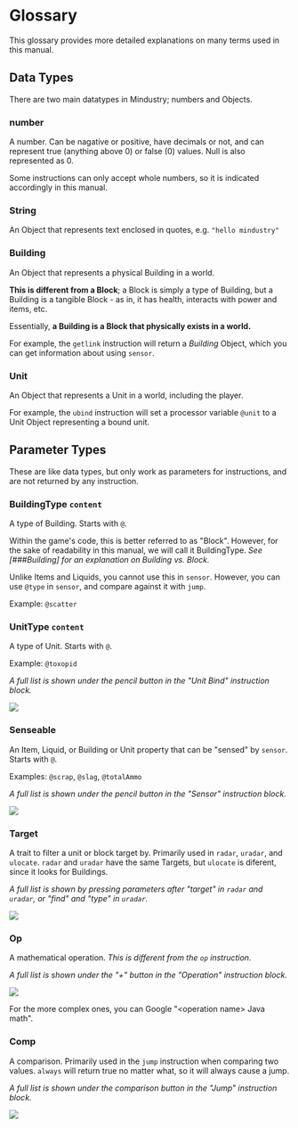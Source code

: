 # Glossary

This glossary provides more detailed explanations on many terms used in this manual.

## Data Types

There are two main datatypes in Mindustry; numbers and Objects.

### number

A number. Can be nagative or positive, have decimals or not, and can represent true (anything above 0) or false (0) values. Null is also represented as 0.

Some instructions can only accept whole numbers, so it is indicated accordingly in this manual.

### String

An Object that represents text enclosed in quotes, e.g. `"hello mindustry"`

### Building

An Object that represents a physical Building in a world. 

**This is different from a Block**; a Block is simply a type of Building, but a Building is a tangible Block - as in, it has health, interacts with power and items, etc.

Essentially, **a Building is a Block that physically exists in a world.**

For example, the `getlink` instruction will return a *Building* Object, which you can get information about using `sensor`.

### Unit

An Object that represents a Unit in a world, including the player.

For example, the `ubind` instruction will set a processor variable `@unit` to a Unit Object representing a bound unit.

## Parameter Types

These are like data types, but only work as parameters for instructions, and are not returned by any instruction.

### BuildingType `content`

A type of Building. Starts with `@`.

Within the game's code, this is better referred to as "Block". However, for the sake of readability in this manual, we will call it BuildingType. *See [###Building] for an explanation on Building vs. Block.*

Unlike Items and Liquids, you cannot use this in `sensor`. However, you can use `@type` in `sensor`, and compare against it with `jump`.

Example: `@scatter`

### UnitType `content`

A type of Unit. Starts with `@`.

Example: `@toxopid`

*A full list is shown under the pencil button in the "Unit Bind" instruction block.*

<img src="/wiki-testing/images/misc/logic-glossary-unitType-unitBind.png">

### Senseable

An Item, Liquid, or Building or Unit property that can be "sensed" by `sensor`. Starts with `@`.

Examples: `@scrap`, `@slag`, `@totalAmmo`

*A full list is shown under the pencil button in the "Sensor" instruction block.*

<img src="/wiki-testing/images/misc/logic-glossary-senseable-sensor.png">

### Target

A trait to filter a unit or block target by. Primarily used in `radar`, `uradar`, and `ulocate`. `radar` and `uradar` have the same Targets, but `ulocate` is diferent, since it looks for Buildings.

*A full list is shown by pressing parameters after "target" in `radar` and `uradar`, or "find" and "type" in `uradar`.*

<img src="/wiki-testing/images/misc/logic-glossary-target-radar.png">

### Op

A mathematical operation. *This is different from the `op` instruction.* 

*A full list is shown under the "+" button in the "Operation" instruction block.*

<img src="/wiki-testing/images/misc/logic-glossary-op-operation.png">

For the more complex ones, you can Google "<operation name\> Java math".

### Comp

A comparison. Primarily used in the `jump` instruction when comparing two values. `always` will return true no matter what, so it will always cause a jump.

*A full list is shown under the comparison button in the "Jump" instruction block.*

<img src="/wiki-testing/images/misc/logic-glossary-comp-jump.png">